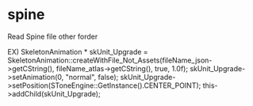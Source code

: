 # spine
Read Spine file other forder

EX)
SkeletonAnimation * skUnit_Upgrade = SkeletonAnimation::createWithFile_Not_Assets(fileName_json->getCString(), fileName_atlas->getCString(), true, 1.0f);
skUnit_Upgrade->setAnimation(0, "normal", false);
skUnit_Upgrade->setPosition(SToneEngine::GetInstance().CENTER_POINT);
this->addChild(skUnit_Upgrade);

